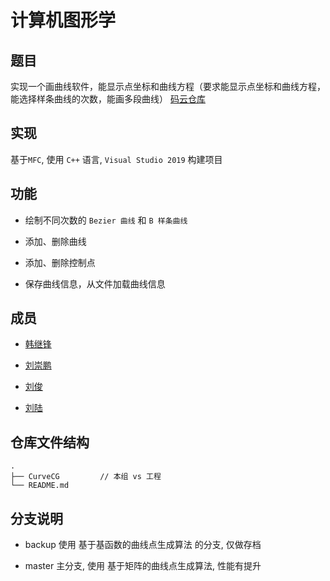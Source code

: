 # 计算机图形学

## 题目

实现一个画曲线软件，能显示点坐标和曲线方程（要求能显示点坐标和曲线方程，能选择样条曲线的次数，能画多段曲线）
[码云仓库](https://gitee.com/liulu1998/CGproject)
## 实现
基于```MFC```, 使用 ```C++``` 语言, ```Visual Studio 2019``` 构建项目

## 功能

- 绘制不同次数的 ```Bezier 曲线``` 和 ```B 样条曲线``` 

- 添加、删除曲线

- 添加、删除控制点

- 保存曲线信息，从文件加载曲线信息

## 成员

- [韩继锋](https://gitee.com/h453)

- [刘崇鹏](https://github.com/amberOoO)

- [刘俊](https://gitee.com/flare_wing)

- [刘陆](https://github.com/liulu1998)

## 仓库文件结构

```
.
├── CurveCG         // 本组 vs 工程
└── README.md
```

## 分支说明

- backup 使用 基于基函数的曲线点生成算法 的分支, 仅做存档

- master 主分支, 使用 基于矩阵的曲线点生成算法, 性能有提升


